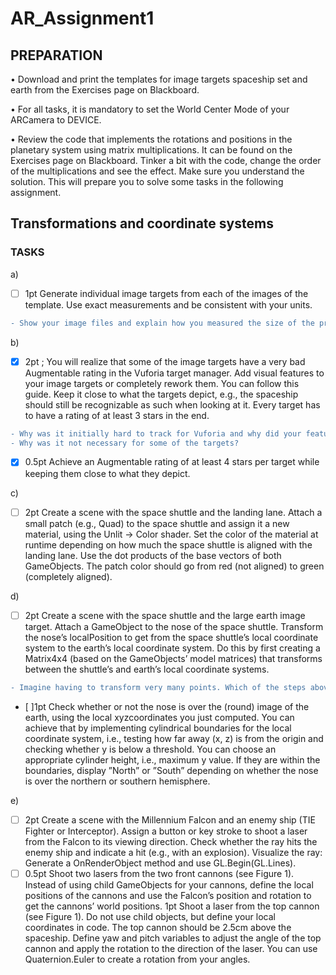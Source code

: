# AR_Assignment1

## PREPARATION
• Download and print the templates for image targets spaceship set and earth from the Exercises page on Blackboard.

• For all tasks, it is mandatory to set the World Center Mode of your ARCamera to DEVICE.

• Review the code that implements the rotations and positions in the planetary system using matrix multiplications. It can be found on the Exercises page on Blackboard. Tinker a bit with the code, change the order of the multiplications and see the effect. Make sure you understand the solution. This will prepare you to solve some tasks in the following assignment.

## Transformations and coordinate systems
### TASKS

a) 
- [ ] 1pt Generate individual image targets from each of the images of the template. Use exact
measurements and be consistent with your units.
```diff
- Show your image files and explain how you measured the size of the printouts and how these measurements relate to the image files.
```

b) 
- [x] 2pt ; You will realize that some of the image targets have a very bad Augmentable rating in the
Vuforia target manager. Add visual features to your image targets or completely rework them.
You can follow this guide. Keep it close to what the targets depict, e.g., the spaceship should
still be recognizable as such when looking at it. Every target has to have a rating of at least 3
stars in the end.
```diff
- Why was it initially hard to track for Vuforia and why did your features improve it?
- Why was it not necessary for some of the targets?
```

- [x] 0.5pt Achieve an Augmentable rating of at least 4 stars per target while keeping them close to
what they depict.

c) 
- [ ] 2pt Create a scene with the space shuttle and the landing lane. Attach a small patch (e.g.,
Quad) to the space shuttle and assign it a new material, using the Unlit → Color shader. Set the
color of the material at runtime depending on how much the space shuttle is aligned with the
landing lane. Use the dot products of the base vectors of both GameObjects. The patch color
should go from red (not aligned) to green (completely aligned).


d) 
- [ ] 2pt Create a scene with the space shuttle and the large earth image target. Attach a GameObject
to the nose of the space shuttle. Transform the nose’s localPosition to get from the
space shuttle’s local coordinate system to the earth’s local coordinate system. Do this by first
creating a Matrix4x4 (based on the GameObjects’ model matrices) that transforms between
the shuttle’s and earth’s local coordinate systems.
```diff
- Imagine having to transform very many points. Which of the steps above have to be done once per frame and which ones for each point?
```

- [ ]1pt Check whether or not the nose is over the (round) image of the earth, using the local xyzcoordinates you just computed. You can achieve that by implementing cylindrical boundaries
for the local coordinate system, i.e., testing how far away (x, z) is from the origin and checking
whether y is below a threshold. You can choose an appropriate cylinder height, i.e., maximum
y value. If they are within the boundaries, display ”North” or ”South” depending on whether
the nose is over the northern or southern hemisphere.



e) 
- [ ] 2pt Create a scene with the Millennium Falcon and an enemy ship (TIE Fighter or Interceptor).
Assign a button or key stroke to shoot a laser from the Falcon to its viewing direction. Check
whether the ray hits the enemy ship and indicate a hit (e.g., with an explosion). Visualize the
ray: Generate a OnRenderObject method and use GL.Begin(GL.Lines).
- [ ] 0.5pt Shoot two lasers from the two front cannons (see Figure 1). Instead of using child
GameObjects for your cannons, define the local positions of the cannons and use the Falcon’s
position and rotation to get the cannons’ world positions.
1pt Shoot a laser from the top cannon (see Figure 1). Do not use child objects, but define your
local coordinates in code. The top cannon should be 2.5cm above the spaceship. Define yaw
and pitch variables to adjust the angle of the top cannon and apply the rotation to the direction
of the laser. You can use Quaternion.Euler to create a rotation from your angles.